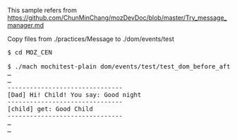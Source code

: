This sample refers from https://github.com/ChunMinChang/mozDevDoc/blob/master/Try_message_manager.md

Copy files from ./practices/Message to ./dom/events/test

<pre>
$ cd MOZ_CEN

$ ./mach mochitest-plain dom/events/test/test_dom_before_after_keyboard_event.html
…
…
-------------------------------
[Dad] Hi! Child! You say: Good night
-------------------------------
[child] get: Good Child
-------------------------------
…
…
</pre>